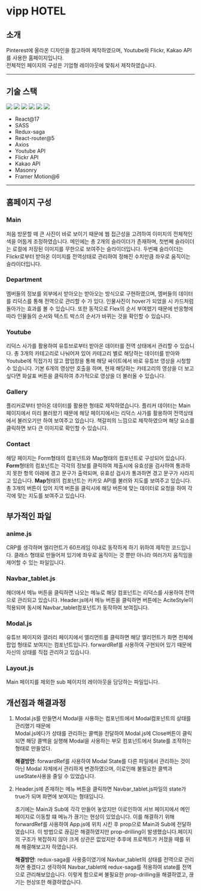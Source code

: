 # vipp HOTEL

## 소개

Pinterest에 올라온 디자인을 참고하여 제작하였으며, Youtube와 Flickr, Kakao API를 사용한 홈페이지입니다.<br> 전체적인 페이지의 구성은 기업형 레이아웃에 맞춰서 제작하였습니다.

---

## 기술 스택

<img src="https://img.shields.io/badge/React-61DAFB?style=for-the-badge&logo=React&logoColor=black">
<img src="https://img.shields.io/badge/Sass-CC6699?style=for-the-badge&logo=Sass&logoColor=white">
<img src="https://img.shields.io/badge/Redux-Saga-3776AB?style=for-the-badge&logo=Redux-Saga&logoColor=white">
<img src="https://img.shields.io/badge/React Router-CA4245?style=for-the-badge&logo=React Router&logoColor=white">
<img src="https://img.shields.io/badge/Axios-5A29E4?style=for-the-badge&logo=Axios&logoColor=white">
<img src="https://img.shields.io/badge/Git-F05032?style=for-the-badge&logo=Git&logoColor=white">

- React@17
- SASS
- Redux-saga
- React-router@5
- Axios
- Youtube API
- Flickr API
- Kakao API
- Masonry
- Framer Motion@6

---

## 홈페이지 구성

### Main

처음 방문할 떼 큰 사진이 바로 보이기 때문에 웹 접근성을 고려하여 이미지의 전체적인 색을 어둡게 조정하였습니다.
메인에는 총 2개의 슬라이더가 존재하며, 첫번쩨 슬라이더는 로컬에 저장된 이미지를 무한으로 보여주는 슬라이더입니다.
두번째 슬라이더는 Flickr로부터 받아온 이미지를 전역상태로 관리하여 정해진 수치만큼 좌우로 움직이는 슬라이더입니다.

### Department

멤버들의 정보를 외부에서 받아오는 받아오는 방식으로 구현하였으며, 멤버들의 데이터를 리덕스를 통해 전역으로 관리할 수 가 있다.
인물사진이 hover가 되었을 시 카드처럼 돌아가는 효과를 볼 수 있습니다. 또한 동적으로 Flex의 순서 부여헸기 때문에 반응형에 따라 인물들의 순서와 텍스트 박스의 순서가 바뀌는 것을 확인할 수 있습니다.

### Youtube

리덕스 사가를 활용하여 유튜브로부터 받아온 데이터를 전역 상태에서 관리할 수 있습니다.
총 3개의 카테고리로 나눠어져 있어 카테고리 별로 해당하는 데이터를 받아와 Youtube에 직접가지 않고 팝업창을 통해 해당 싸이트에서 바로 유튜브 영상을 시청할 수 있습니다.
기본 6개의 영상만 호출을 하며, 현재 해당하는 카테고리의 영상을 더 보고싶다면 화살표 버튼을 클릭하여 추가적으로 영상을 더 불러올 수 있습니다.

### Gallery

플리커로부터 받아온 데이터를 활용한 형태로 제작하였습니다. 플리커 데이터는 Main 페이지에서 미리 불러왔기 때문에 해당 페이지에서는 리덕스 사가를 활용하여 전역상태에서 불러오기만 하여 보여주고 있습니다.
책갈피의 느낌으로 제작하였으며 해당 요소를 클릭하면 보다 큰 이미지로 확인할 수 있습니다.

### Contact

해당 페이지는 Form형태의 컴포넌트와 Map형태의 컴포넌트로 구성되어 있습니다.
<b>Form</b>형태의 컴포넌트는 각각의 정보를 클릭하여 제출시에 유효성을 검사하여 통과하지 못한 항목 아래에 경고 문구가 출력되며, 유효성 검사가 통과하면 경고 문구가 사라지고 있습니다.
<b>Map</b>형태의 컴포넌트는 카카오 API를 불러와 지도를 보여주고 있습니다.
총 3개의 버튼이 있어 지역 버튼을 클릭시에 해당 버튼에 맞는 데이터로 요청을 하여 각각에 맞는 지도를 보여주고 있습니다.

## 부가적인 파일

### anime.js

CRP를 생각하며 엘리먼트가 60프레임 이내로 동작하게 하기 위하여 제작한 코드입니다.
클래스 형태로 만들어져 있기에 좌우로 움직이는 것 뿐만 아니라 여러가지 움직임을 제어할 수 있는 파일입니다.

### Navbar_tablet.js

헤더에서 메뉴 버튼을 클릭하면 나오는 메뉴로 해당 컴포넌트는 리덕스를 사용하여 전역으로 관리되고 있습니다. Header.js에서 메뉴 버튼을 클릭하면 버튼에는 AciteStyle이 적용되며 동시에 Navbar_tablet컴포넌트가 동작하여 보여집니다.

### Modal.js

유튜브 페이지와 갤러리 페이지에서 엘리먼트를 클릭하면 해당 엘리먼트가 화면 전체에 팝업 형태로 보여지는 컴포넌트입니다. forwardRef를 사용하여 구현되어 있기 때문에 자신의 상태를 직접 관리하고 있습니다.

### Layout.js

Main 페이지를 제외한 sub 페이지의 레이아웃을 담당하는 파일입니다.

## 개선점과 해결과정

1. Modal.js를 만들면서 Modal을 사용하는 컴포넌트에서 Modal컴포넌트의 상태를 관리했기 때문에 <br> Modal.js에다가 상태를 관리하는 콜백을 전달하여 Modal.js에 Close버튼이 클릭되면 해당 콜백을 실행해 Modal을 사용하는 부모 컴포넌트에서 State를 조작하는 형태로 만들었다. <br>

   <b>해결방안</b>: forwardRef를 사용하여 Modal State를 다른 파일에서 관리하는 것이 아닌 Modal 자체에서 관리하게 변경하였으며, 이로인해 불필요한 콜백과 useState사용을 줄일 수 있었습니다.

2. Header.js에 존재하는 메뉴 버튼을 클릭하면 Navbar_tablet.js파일의 state가 true가 되며 화면에 보여지는 형태입니다. <br>

   초기에는 Main과 Sub에 각각 만들어 놓았지만 이로인하여 서브 페이지에서 메인 페이지로 이동할 떄 메뉴가 끊기는 현상이 있었습니다. 이를 해결하기 위해 forwardRef를 사용하여 App.js에 위치 시킨 후 prop으로 Main과 Sub에 전달하였습니다. 이 방법으로 끊김은 해결하였지만 prop-drilling이 발생했습니다.페이지의 구조가 복잡하지 않아 크게 상관은 없었지만 추후에 프로젝트가 커졌을 때를 위해 해결해보고자 하였습니다. <br>

   <b>해결방안</b>: redux-saga를 사용중이였기에 Navbar_tablet의 상태를 전역으로 관리하면 좋겠다고 생각하여 Navbar_tablet에 redux-saga를 적용하여 state를 전역으로 관리해보았습니다. 이렇게 함으로써 불필요한 prop-drilling을 해결하였고, 끊기는 현상또한 해결하였습니다.
